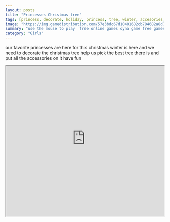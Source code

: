 ```yaml
---
layout: posts
title: "Princesses Christmas tree"
tags: [princess, decorate, holiday, princess, tree, winter, accesories, christmass, fum, free, online, games, oyna, game, free, games, play, play, games]
image: "https://img.gamedistribution.com/57e3bdc67d10401682cb784682a8d7ca.jpg"
summary: "use the mouse to play  free online games oyna game free games play play games"
category: "Girls"
---
```


our favorite princesses are here for this christmas winter is here and we need to decorate the christmas tree help us pick the best tree there is and put all the accessories on it have fun

<iframe width="100%" height="480px;" src="https://html5.gamedistribution.com/57e3bdc67d10401682cb784682a8d7ca/"></iframe>